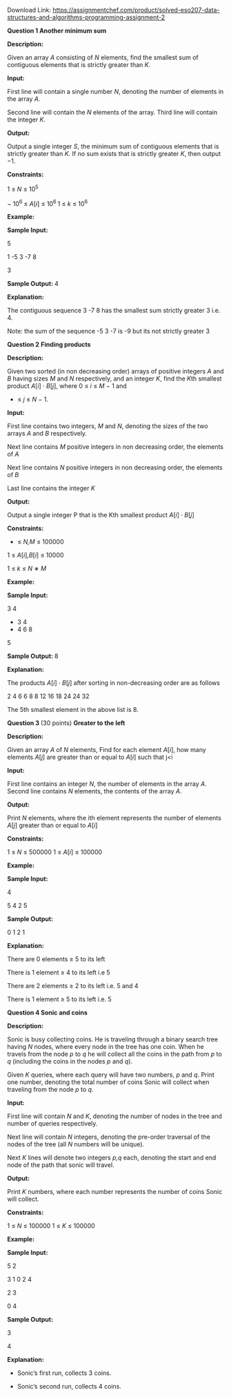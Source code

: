 Download Link: https://assignmentchef.com/product/solved-eso207-data-structures-and-algorithms-programming-assignment-2
<br>






<strong>Question 1 </strong> <strong>Another minimum sum</strong>

<strong>Description:</strong>

Given an array <em>A </em>consisting of <em>N </em>elements, find the smallest sum of contiguous elements that is strictly greater than <em>K</em>.

<strong>Input:</strong>

First line will contain a single number <em>N</em>, denoting the number of elements in the array <em>A</em>.

Second line will contain the <em>N </em>elements of the array. Third line will contain the integer <em>K</em>.

<strong>Output:</strong>

Output a single integer <em>S</em>, the minimum sum of contiguous elements that is strictly greater than <em>K</em>. If no sum exists that is strictly greater <em>K</em>, then output −1.

<strong>Constraints:</strong>

1 ≤ <em>N </em>≤ 10<sup>5</sup>

− 10<sup>6 </sup>≤ <em>A</em>[<em>i</em>] ≤ 10<sup>6 </sup>1 ≤ <em>k </em>≤ 10<sup>6</sup>

<strong>Example:</strong>

<strong>Sample Input:</strong>

5

1      -5     3     -7     8

3

<strong>Sample Output: </strong>4

<strong>Explanation:</strong>

The contiguous sequence 3     -7       8 has the smallest sum strictly greater 3 i.e. 4.

Note: the sum of the sequence -5      3      -7 is -9 but its not strictly greater 3

<strong>Question 2</strong> <strong>Finding products</strong>

<strong>Description:</strong>

Given two sorted (in non decreasing order) arrays of positive integers <em>A </em>and <em>B </em>having sizes <em>M </em>and <em>N </em>respectively, and an integer <em>K</em>, find the <em>K</em>th smallest product <em>A</em>[<em>i</em>] · <em>B</em>[<em>j</em>], where 0 ≤ <em>i </em>≤ <em>M </em>− 1 and

<ul>

 <li>≤ <em>j </em>≤ <em>N </em>− 1.</li>

</ul>

<strong>Input:</strong>

First line contains two integers, <em>M </em>and <em>N</em>, denoting the sizes of the two arrays <em>A </em>and <em>B </em>respectively.

Next line contains <em>M </em>positive integers in non decreasing order, the elements of <em>A</em>

Next line contains <em>N </em>positive integers in non decreasing order, the elements of <em>B</em>

Last line contains the integer <em>K</em>

<strong>Output:</strong>

Output a single integer P that is the Kth smallest product <em>A</em>[<em>i</em>] · <em>B</em>[<em>j</em>]

<strong>Constraints:</strong>

<ul>

 <li>≤ <em>N,M </em>≤ 100000</li>

</ul>

1 ≤ <em>A</em>[<em>i</em>]<em>,B</em>[<em>i</em>] ≤ 10000

1 ≤ <em>k </em>≤ <em>N </em>∗ <em>M</em>

<strong>Example:</strong>

<strong>Sample Input:</strong>

3    4

<ul>

 <li>3 4</li>

 <li>4 6               8</li>

</ul>

5

<strong>Sample Output: </strong>8

<strong>Explanation:</strong>

The products <em>A</em>[<em>i</em>] · <em>B</em>[<em>j</em>] after sorting in non-decreasing order are as follows

2    4    6    6    8     8    12    16    18    24    24    32

The 5th smallest element in the above list is 8.

<strong>Question 3 </strong>(30 points) <strong>Greater to the left</strong>

<strong>Description:</strong>

Given an array <em>A </em>of <em>N </em>elements, Find for each element <em>A</em>[<em>i</em>], how many elements <em>A</em>[<em>j</em>] are greater than or equal to <em>A</em>[<em>i</em>] such that j<em>&lt;</em>i

<strong>Input:</strong>

First line contains an integer <em>N</em>, the number of elements in the array <em>A</em>. Second line contains <em>N </em>elements, the contents of the array <em>A</em>.

<strong>Output:</strong>

Print <em>N </em>elements, where the ith element represents the number of elements <em>A</em>[<em>j</em>] greater than or equal to <em>A</em>[<em>i</em>]

<strong>Constraints:</strong>

1 ≤ <em>N </em>≤ 500000 1 ≤ <em>A</em>[<em>i</em>] ≤ 100000

<strong>Example:</strong>

<strong>Sample Input:</strong>

4

5    4    2    5

<strong>Sample Output:</strong>

0 1 2 1

<strong>Explanation:</strong>

There are 0 elements ≥ 5 to its left

There is 1 element ≥ 4 to its left i.e 5

There are 2 elements ≥ 2 to its left i.e. 5 and 4

There is 1 element ≥ 5 to its left i.e. 5

<strong>Question 4 </strong><strong>Sonic and coins</strong>

<strong>Description:</strong>

Sonic is busy collecting coins. He is traveling through a binary search tree having <em>N </em>nodes, where every node in the tree has one coin. When he travels from the node <em>p </em>to <em>q </em>he will collect all the coins in the path from <em>p </em>to <em>q </em>(including the coins in the nodes <em>p </em>and <em>q</em>).

Given <em>K </em>queries, where each query will have two numbers, <em>p </em>and <em>q</em>. Print one number, denoting the total number of coins Sonic will collect when traveling from the node <em>p </em>to <em>q</em>.

<strong>Input:</strong>

First line will contain <em>N </em>and <em>K</em>, denoting the number of nodes in the tree and number of queries respectively.

Next line will contain <em>N </em>integers, denoting the pre-order traversal of the nodes of the tree (all <em>N </em>numbers will be unique).

Next <em>K </em>lines will denote two integers <em>p,q </em>each, denoting the start and end node of the path that sonic will travel.

<strong>Output:</strong>

Print <em>K </em>numbers, where each number represents the number of coins Sonic will collect.




<strong>Constraints:</strong>

1 ≤ <em>N </em>≤ 100000 1 ≤ <em>K </em>≤ 100000

<strong>Example:</strong>

<strong>Sample Input:</strong>

5      2

3      1    0     2     4

2      3

0      4

<strong>Sample Output:</strong>

3

4

<strong>Explanation:</strong>

<ul>

 <li>Sonic’s first run, collects 3 coins.</li>

</ul>




<ul>

 <li>Sonic’s second run, collects 4 coins.</li>

</ul>